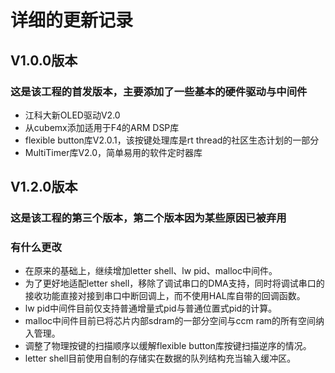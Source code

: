 # 详细的更新记录
## V1.0.0版本
### 这是该工程的首发版本，主要添加了一些基本的硬件驱动与中间件
* 江科大新OLED驱动V2.0  
* 从cubemx添加适用于F4的ARM DSP库  
* flexible button库V2.0.1，该按键处理库是rt thread的社区生态计划的一部分  
* MultiTimer库V2.0，简单易用的软件定时器库   

## V1.2.0版本
### 这是该工程的第三个版本，第二个版本因为某些原因已被弃用
### 有什么更改
* 在原来的基础上，继续增加letter shell、lw pid、malloc中间件。
* 为了更好地适配letter shell，移除了调试串口的DMA支持，同时将调试串口的接收功能直接对接到串口中断回调上，而不使用HAL库自带的回调函数。
* lw pid中间件目前仅支持普通增量式pid与普通位置式pid的计算。
* malloc中间件目前已将芯片内部sdram的一部分空间与ccm ram的所有空间纳入管理。
* 调整了物理按键的扫描顺序以缓解flexible button库按键扫描逆序的情况。
* letter shell目前使用自制的存储实在数据的队列结构充当输入缓冲区。
